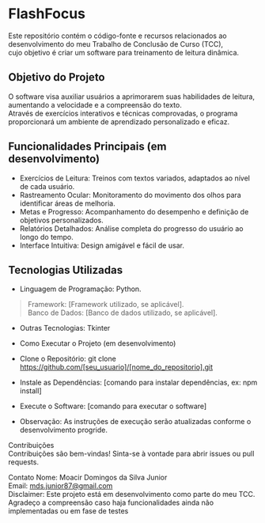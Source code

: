 # FlashFocus

Este repositório contém o código-fonte e recursos relacionados ao desenvolvimento do meu Trabalho de Conclusão de Curso (TCC),   
cujo objetivo é criar um software para treinamento de leitura dinâmica.  

## Objetivo do Projeto  
O software visa auxiliar usuários a aprimorarem suas habilidades de leitura, aumentando a velocidade e a compreensão do texto.   
Através de exercícios interativos e técnicas comprovadas, o programa proporcionará um ambiente de aprendizado personalizado e eficaz.  

## Funcionalidades Principais (em desenvolvimento)
* Exercícios de Leitura: Treinos com textos variados, adaptados ao nível de cada usuário.  
* Rastreamento Ocular: Monitoramento do movimento dos olhos para identificar áreas de melhoria.  
* Metas e Progresso: Acompanhamento do desempenho e definição de objetivos personalizados.  
* Relatórios Detalhados: Análise completa do progresso do usuário ao longo do tempo.  
* Interface Intuitiva: Design amigável e fácil de usar.
  
## Tecnologias Utilizadas  
* Linguagem de Programação: Python.     
> Framework: [Framework utilizado, se aplicável].  
> Banco de Dados: [Banco de dados utilizado, se aplicável].  
* Outras Tecnologias: Tkinter
  
* Como Executar o Projeto (em desenvolvimento)  
* Clone o Repositório: git clone https://github.com/[seu_usuario]/[nome_do_repositorio].git  
* Instale as Dependências: [comando para instalar dependências, ex: npm install]  
* Execute o Software: [comando para executar o software]  
* Observação: As instruções de execução serão atualizadas conforme o desenvolvimento progride.  

Contribuições  
Contribuições são bem-vindas! Sinta-se à vontade para abrir issues ou pull requests.  

Contato
Nome: Moacir Domingos da Silva Junior  
Email: mds.junior87@gmail.com  
Disclaimer: Este projeto está em desenvolvimento como parte do meu TCC.   
Agradeço a compreensão caso haja funcionalidades ainda não implementadas ou em fase de testes
